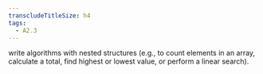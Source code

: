 ```yaml
---
transcludeTitleSize: h4
tags:
  - A2.3
---
```

write algorithms with nested structures (e.g., to count elements in an array, calculate a total, find highest or lowest value, or perform a linear search).